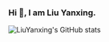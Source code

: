 ### Hi 👋, I am Liu Yanxing.
![LiuYanxing's GitHub stats](https://github-readme-stats.vercel.app/api?username=LiuYanxing)

<!--
**YanxingLiu/YanxingLiu** is a ✨ _special_ ✨ repository because its `README.md` (this file) appears on your GitHub profile.

Here are some ideas to get you started:

- 🔭 I’m currently working on ...
- 🌱 I’m currently learning ...
- 👯 I’m looking to collaborate on ...
- 🤔 I’m looking for help with ...
- 💬 Ask me about ...
- 📫 How to reach me: ...
- 😄 Pronouns: ...
- ⚡ Fun fact: ...
-->
